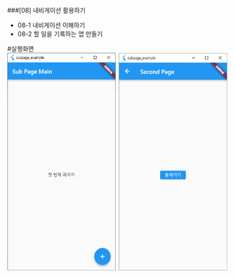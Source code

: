 ###[08] 내비게이션 활용하기
 - 08-1 내비게이션 이해하기
 - 08-2 할 일을 기록하는 앱 만들기
 
#실행화면
 <img src="./README_images/chapter8_subpage_example_100.png" height="500">
